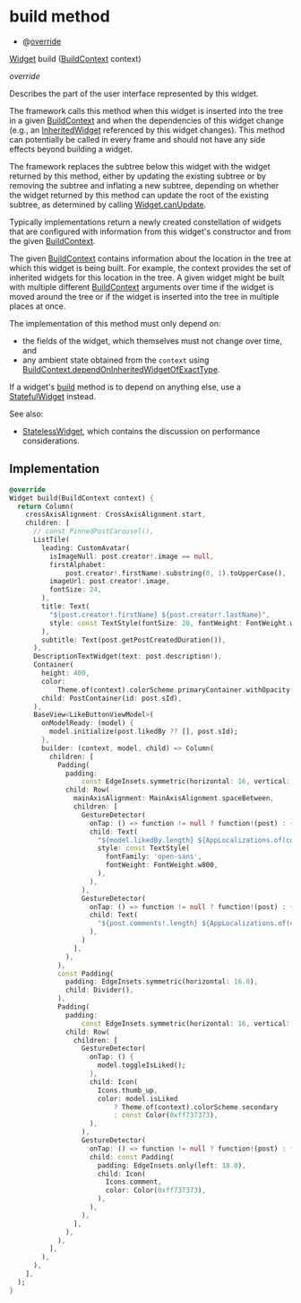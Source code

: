 


# build method







- @[override](https://api.flutter.dev/flutter/dart-core/override-constant.html)

[Widget](https://api.flutter.dev/flutter/widgets/Widget-class.html) build
([BuildContext](https://api.flutter.dev/flutter/widgets/BuildContext-class.html) context)

_<span class="feature">override</span>_



<p>Describes the part of the user interface represented by this widget.</p>
<p>The framework calls this method when this widget is inserted into the tree
in a given <a href="https://api.flutter.dev/flutter/widgets/BuildContext-class.html">BuildContext</a> and when the dependencies of this widget change
(e.g., an <a href="https://api.flutter.dev/flutter/widgets/InheritedWidget-class.html">InheritedWidget</a> referenced by this widget changes). This
method can potentially be called in every frame and should not have any side
effects beyond building a widget.</p>
<p>The framework replaces the subtree below this widget with the widget
returned by this method, either by updating the existing subtree or by
removing the subtree and inflating a new subtree, depending on whether the
widget returned by this method can update the root of the existing
subtree, as determined by calling <a href="https://api.flutter.dev/flutter/widgets/Widget/canUpdate.html">Widget.canUpdate</a>.</p>
<p>Typically implementations return a newly created constellation of widgets
that are configured with information from this widget's constructor and
from the given <a href="https://api.flutter.dev/flutter/widgets/BuildContext-class.html">BuildContext</a>.</p>
<p>The given <a href="https://api.flutter.dev/flutter/widgets/BuildContext-class.html">BuildContext</a> contains information about the location in the
tree at which this widget is being built. For example, the context
provides the set of inherited widgets for this location in the tree. A
given widget might be built with multiple different <a href="https://api.flutter.dev/flutter/widgets/BuildContext-class.html">BuildContext</a>
arguments over time if the widget is moved around the tree or if the
widget is inserted into the tree in multiple places at once.</p>
<p>The implementation of this method must only depend on:</p>
<ul>
<li>the fields of the widget, which themselves must not change over time,
and</li>
<li>any ambient state obtained from the <code>context</code> using
<a href="https://api.flutter.dev/flutter/widgets/BuildContext/dependOnInheritedWidgetOfExactType.html">BuildContext.dependOnInheritedWidgetOfExactType</a>.</li>
</ul>
<p>If a widget's <a href="../../widgets_post_widget/NewsPost/build.md">build</a> method is to depend on anything else, use a
<a href="https://api.flutter.dev/flutter/widgets/StatefulWidget-class.html">StatefulWidget</a> instead.</p>
<p>See also:</p>
<ul>
<li><a href="https://api.flutter.dev/flutter/widgets/StatelessWidget-class.html">StatelessWidget</a>, which contains the discussion on performance considerations.</li>
</ul>



## Implementation

```dart
@override
Widget build(BuildContext context) {
  return Column(
    crossAxisAlignment: CrossAxisAlignment.start,
    children: [
      // const PinnedPostCarousel(),
      ListTile(
        leading: CustomAvatar(
          isImageNull: post.creator!.image == null,
          firstAlphabet:
              post.creator!.firstName!.substring(0, 1).toUpperCase(),
          imageUrl: post.creator!.image,
          fontSize: 24,
        ),
        title: Text(
          "${post.creator!.firstName} ${post.creator!.lastName}",
          style: const TextStyle(fontSize: 20, fontWeight: FontWeight.w400),
        ),
        subtitle: Text(post.getPostCreatedDuration()),
      ),
      DescriptionTextWidget(text: post.description!),
      Container(
        height: 400,
        color:
            Theme.of(context).colorScheme.primaryContainer.withOpacity(0.5),
        child: PostContainer(id: post.sId),
      ),
      BaseView<LikeButtonViewModel>(
        onModelReady: (model) {
          model.initialize(post.likedBy ?? [], post.sId);
        },
        builder: (context, model, child) => Column(
          children: [
            Padding(
              padding:
                  const EdgeInsets.symmetric(horizontal: 16, vertical: 10),
              child: Row(
                mainAxisAlignment: MainAxisAlignment.spaceBetween,
                children: [
                  GestureDetector(
                    onTap: () => function != null ? function!(post) : {},
                    child: Text(
                      "${model.likedBy.length} ${AppLocalizations.of(context)!.strictTranslate("Likes")}",
                      style: const TextStyle(
                        fontFamily: 'open-sans',
                        fontWeight: FontWeight.w800,
                      ),
                    ),
                  ),
                  GestureDetector(
                    onTap: () => function != null ? function!(post) : {},
                    child: Text(
                      "${post.comments!.length} ${AppLocalizations.of(context)!.strictTranslate("comments")}",
                    ),
                  )
                ],
              ),
            ),
            const Padding(
              padding: EdgeInsets.symmetric(horizontal: 16.0),
              child: Divider(),
            ),
            Padding(
              padding:
                  const EdgeInsets.symmetric(horizontal: 16, vertical: 5),
              child: Row(
                children: [
                  GestureDetector(
                    onTap: () {
                      model.toggleIsLiked();
                    },
                    child: Icon(
                      Icons.thumb_up,
                      color: model.isLiked
                          ? Theme.of(context).colorScheme.secondary
                          : const Color(0xff737373),
                    ),
                  ),
                  GestureDetector(
                    onTap: () => function != null ? function!(post) : {},
                    child: const Padding(
                      padding: EdgeInsets.only(left: 18.0),
                      child: Icon(
                        Icons.comment,
                        color: Color(0xff737373),
                      ),
                    ),
                  ),
                ],
              ),
            ),
          ],
        ),
      ),
    ],
  );
}
```







